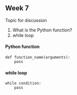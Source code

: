 ## Week 7

Topic for discussion

1. What is the Python function?
2. while loop

#### Python function

    def function_name(arguments):
        pass

#### while loop

    while condition:
        pass